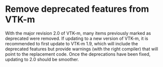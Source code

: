 # Remove deprecated features from VTK-m

With the major revision 2.0 of VTK-m, many items previously marked as
deprecated were removed. If updating to a new version of VTK-m, it is
recommended to first update to VTK-m 1.9, which will include the deprecated
features but provide warnings (with the right compiler) that will point to
the replacement code. Once the deprecations have been fixed, updating to
2.0 should be smoother.
